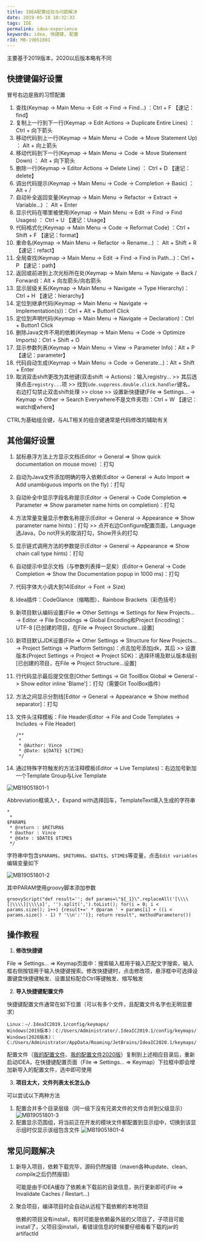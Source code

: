 ```yaml
---
title: IDEA配置经验与问题解决
date: 2019-05-18 10:32:33
tags: IDE
permalink: idea-experience
keywords: idea, 快捷键, 配置
rId: MB-19051801
---
```


主要基于2019版本，2020以后版本略有不同

##  快捷键偏好设置

冒号右边是我的习惯配置

1. 查找(Keymap -> Main Menu -> Edit -> Find -> Find...) ：Ctrl + F    【速记：find】 
2. 复制上一行到下一行(Keymap -> Edit Actions -> Duplicate Entire Lines) ： Ctrl + 向下箭头 
3. 移动代码到上一行(Keymap -> Main Menu -> Code -> Move Statement Up) ： Alt + 向上箭头 
4. 移动代码到下一行(Keymap -> Main Menu -> Code -> Move Statement Down) ： Alt + 向下箭头 
5. 删除一行(Keymap -> Editor Actions -> Delete Line) ： Ctrl + D    【速记：delete】 
6. 调出代码提示(Keymap -> Main Menu -> Code -> Completion -> Basic) ： Alt + / 
7. 自动补全返回变量(Keymap -> Main Menu -> Refactor -> Extract -> Variable...) ： Alt + Enter 
8. 显示代码在哪里被使用(Keymap -> Main Menu -> Edit -> Find -> Find Usages) ： Ctrl + U     【速记：Usage】 
9. 代码格式化(Keymap -> Main Menu -> Code -> Reformat Code) ：Ctrl + Shift + F    【速记：format】 
10. 重命名(Keymap -> Main Menu -> Refactor -> Rename...) ： Alt + Shift + R    【速记：refact】 
11. 全局查找(Keymap -> Main Menu -> Edit -> Find -> Find in Path...)：Ctrl + P    【速记：path】 
12. 返回或前进到上次光标所在处(Keymap -> Main Menu -> Navigate -> Back / Forward)：Alt + 向左箭头/向右箭头
13. 显示层级关系(Keymap -> Main Menu -> Navigate -> Type Hierarchy)：Ctrl + H    【速记：hierarchy】 
14. 定位到继承代码(Keymap -> Main Menu -> Navigate -> Implementation(s))：Ctrl + Alt + Button1 Click
15. 定位到声明代码(Keymap -> Main Menu -> Navigate -> Declaration)：Ctrl + Button1 Click
16. 删除Java文件不用的依赖(Keymap -> Main Menu -> Code -> Optimize Imports)：Ctrl + Shift + O
17. 显示参数列表(Keymap  -> Main Menu -> View -> Parameter Info)：Alt + P    【速记：parameter】 
18. 代码自动生成(Keymap -> Main Menu -> Code -> Generate...)：Alt + Shift + Enter
19. 取消双击shift更改为其他键(双击shift -> Actions)：输入registry... >> 其后选择点击`registry...`项 >> 找到`ide.suppress.double.click.handler`键名，右边打勾禁止双击shift处理 >> close >> 设置新快捷键(File => Settings... -> Keymap -> Other -> Search Everywhere不是文件夹项)：Ctrl + W    【速记：watch或where】 

CTRL为基础组合键，与ALT相关的组合键通常是代码修改的辅助有关

## 其他偏好设置

1. 鼠标悬浮方法上方显示文档(Editor -> General => Show quick documentation on mouse move) ：打勾 

2. 自动为Java文件添加明确的导入依赖(Editor -> General -> Auto Import => Add unambiguous imports on the fly)：打勾

3. 自动补全中显示字段名称提示(Editor -> General -> Code Completion => Parameter => Show parameter name hints on completion)：打勾

4. 方法常量变量显示参数名称提示(Editor -> General -> Appearance => Show parameter name hints)：打勾 >> 点开右边Configure配置页面，Language选Java，Do not开头的取消打勾，Show开头的打勾

5. 显示链式调用方法的参数提示(Editor -> General -> Appearance => Show chain call type hints)：打勾

6. 自动提示中显示文档（与参数列表择一足矣）(Editor-> General -> Code Completion => Show the Documentation popup in 1000 ms)：打勾

7. 代码字体大小调大到14(Editor -> Font -> Size)

8. Idea插件：CodeGlance（缩略图）、Rainbow Brackets（彩色括号）

9. 新项目默认编码设置(File => Other Settings => Settings for New Projects... -> Editor -> File Encodings => Global Encoding和Project Encoding)：UTF-8        [已创建的项目，在File => Project Structure...设置]

10. 新项目默认JDK设置(File => Other Settings => Structure for New Projects... -> Project Settings -> Platform Settings)：点击加号添加jdk，其后 >>  设置版本(Project Settings -> Project => Project SDK)：选择环境及默认版本级别        [已创建的项目，在File => Project Structure...设置]

11. 行代码显示最后提交信息[Other Settings -> Git ToolBox Global => General -> Show editor inline 'Blame']：打勾（需要Git ToolBox插件）

12. 方法之间显示分割线[Editor -> General -> Appearance => Show method separator]：打勾

13. 文件头注释模板：File Header(Editor -> File and Code Templates -> Includes -> File Header)

    ```
    /**
     *
     * @Author: Vince
     * @Date: ${DATE} ${TIME}
     */
    ```

14. 通过特殊字符触发的方法注释模板(Editor -> Live Templates)：右边加号新加一个Template Group与Live Template

   ![MB19051801-1](../static/MB19051801-1.png)

   Abbreviation框填入`*`，Expand with选择回车，TemplateText填入生成的字符串

   ```
   *
    * 
   $PARAM$
    * @return : $RETURN$
    * @author : Vince
    * @date : $DATE$ $TIME$
    */
   ```

   字符串中包含`$PARAM$`、`$RETURN$`、`$DATE$`、`$TIME$`等变量，点击`Edit variables`编辑变量如下

   ![MB19051801-2](../static/MB19051801-2.png)

   其中PARAM使用groovy脚本添加参数

   ```
   groovyScript("def result=''; def params=\"${_1}\".replaceAll('[\\\\[|\\\\]|\\\\s]', '').split(',').toList(); for(i = 0; i < params.size(); i++) {result+=' * @param ' + params[i] + ((i < params.size() - 1) ? '\\n':'')}; return result", methodParameters())
   ```

   

## 操作教程

1. **修改快捷键**

File => Settings... => Keymap页面中：搜索输入框用于输入匹配文字搜索，输入框右侧按钮用于输入快捷键搜索。修改快捷键时，点击修改项，悬浮框中可选择设置键盘快捷键触发、设置鼠标配合Ctrl等键触发、缩写触发

2. **导入快捷键配置文件**

快捷键配置文件通常在如下位置（可以有多个文件，且配置文件名字也无明显要求）
```
Linux：~/.IdeaIC2019.1/config/keymaps/
Windows(2019版本)：C:/Users/Administrator/.IdeaIC2019.1/config/keymaps/
Windows(2020版本)：C:/Users/Administrator/AppData/Roaming/JetBrains/IdeaIC2020.1/keymaps/
```
配置文件（[我的配置文件](../static/Vince-Style.xml)、[我的配置文件2020版](../static/Vince-Style-2020.xml)）复制到上述相应目录后，重新启动IDEA，在快捷键配置页面（File => Settings... => Keymap）下拉框中即会增加新导入的配置文件，选中即可使用

3. **项目太大，文件列表太长怎么办**

可以尝试以下两种方法

1) 配置合并多个目录层级（同一级下没有兄弟文件的文件合并到父级显示）
![MB19051801-3](../static/MB19051801-3.png)
2) 配置显示范围组，将当前正在开发的模块文件都配置到显示组中，切换到该显示组时仅显示该组包含文件
![MB19051801-4](../static/MB19051801-4.png)

## 常见问题解决

1. 新导入项目，依赖下载完毕，源码仍然报错（maven各种update、clean、compile之后仍然报错）
   
   可能是由于IDEA缓存了依赖未下载前的目录信息，执行更新即可(File => Invalidate Caches / Restart...)

2. 聚合项目，编译项目时会自动从远程下载依赖的本地项目
   
   依赖的项目没有install，有时可能是依赖最外层的父项目了，子项目可能install了，父项目没install，看错误信息的时候要仔细看看下载的jar的artifactId